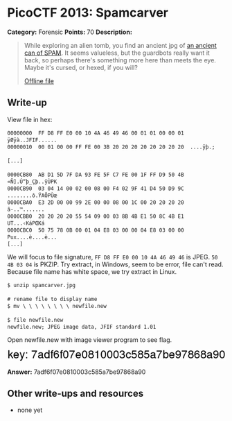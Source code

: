 # PicoCTF 2013: Spamcarver

**Category:** Forensic
**Points:** 70
**Description:**

> While exploring an alien tomb, you find an ancient jpg of [an ancient can of SPAM](https://2013.picoctf.com/problems/spamcarver.jpg). It seems valueless, but the guardbots really want it back, so perhaps there's something more here than meets the eye. Maybe it's cursed, or hexed, if you will?
>
> [Offline file](spamcarver.jpg)

## Write-up

View file in hex:

```
00000000  FF D8 FF E0 00 10 4A 46 49 46 00 01 01 00 00 01  ÿØÿà..JFIF......
00000010  00 01 00 00 FF FE 00 3B 20 20 20 20 20 20 20 20  ....ÿþ.;        

[...]

0000CB80  AB D1 5D 7F DA 93 FE 5F C7 FE 00 1F FF D9 50 4B  «Ñ].Ú“þ_Çþ..ÿÙPK
0000CB90  03 04 14 00 02 00 08 00 F4 02 9F 41 D4 50 D9 9C  ........ô.ŸAÔPÙœ
0000CBA0  E3 2D 00 00 99 2E 00 00 08 00 1C 00 20 20 20 20  ã-..™.......    
0000CBB0  20 20 20 20 55 54 09 00 03 8B 4B E1 50 8C 4B E1      UT...‹KáPŒKá
0000CBC0  50 75 78 0B 00 01 04 E8 03 00 00 04 E8 03 00 00  Pux....è....è...
[...]
```

We will focus to file signature, `FF D8 FF E0 00 10 4A 46 49 46` is JPEG.
`50 4B 03 04` is PKZIP. Try extract, in Windows, seem to be error, file can't read.
Because file name has white space, we try extract in Linux.

```
$ unzip spamcarver.jpg

# rename file to display name
$ mv \ \ \ \ \ \ \ \ newfile.new 

$ file newfile.new
newfile.new; JPEG image data, JFIF standard 1.01
```

Open newfile.new with image viewer program to see flag.

![](newfile.new.jpg)

**Answer:** 7adf6f07e0810003c585a7be97868a90

## Other write-ups and resources

* none yet
